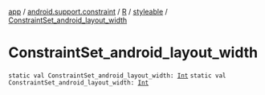 [app](../../../index.md) / [android.support.constraint](../../index.md) / [R](../index.md) / [styleable](index.md) / [ConstraintSet_android_layout_width](./-constraint-set_android_layout_width.md)

# ConstraintSet_android_layout_width

`static val ConstraintSet_android_layout_width: `[`Int`](https://kotlinlang.org/api/latest/jvm/stdlib/kotlin/-int/index.html)
`static val ConstraintSet_android_layout_width: `[`Int`](https://kotlinlang.org/api/latest/jvm/stdlib/kotlin/-int/index.html)